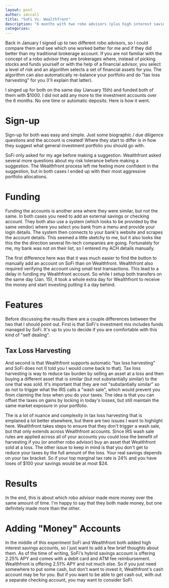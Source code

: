 ```yaml
---
layout: post
author: imccall
title: "SoFi Vs. Wealthfront"
description: "6 months with two robo advisors (plus high interest savings!)"
categories: 
---
```


Back in January I signed up to two different robo advisors, so I could compare them and see which one worked better for me and if they did better than my traditional brokerage account. If you are not familiar with the concept of a robo advisor they are brokerages where, instead of picking stocks and funds yourself or with the help of a financial advisor, you select a level of risk and an algorithm selects a set of financial assets for you. The algorithm can also automatically re-balance your portfolio and do "tax loss harvesting" for you (I'll explain that latter).

I singed up for both on the same day (January 15th) and funded both of them with $1000. I did not add any more to the investment accounts over the 6 months. No one time or automatic deposits. Here is how it went.

# Sign-up #
Sign-up for both was easy and simple. Just some biographic / due diligence questions and the account is created! Where they start to differ is in how they suggest what general investment portfolio you should go with.

SoFi only asked for my age before making a suggestion. Wealthfront asked several more questions about my risk tolerance before making a suggestion. The Wealthfront process left me feeling more confident in the suggestion, but in both cases I ended up with their most aggressive portfolio allocations.

# Funding #
Funding the accounts is another area where they were similar, but not the same. In both cases you need to add an external savings or checking account. They both also use a system (which looks to be provided by the same vendor) where you select you bank from a menu and provide your login details. The system then connects to your bank's website and scrapes the account details. This seemed a little sketchy to me, but it also looks like this the the direction several fin-tech companies are going. Fortunately for me, my bank was not on their list, so I entered my ACH details manually. 

The first difference here was that it was much easier to find the button to manually add an account on SoFi than on Wealthfront. Wealthfront also required verifying the account using small test transactions. This lead to a delay in funding my Wealthfront account. So while I setup both transfers on the same day (Jan. 15), it took a whole extra day for Wealthfront to receive the money and start investing putting it a day behind.

# Features #
Before discussing the results there are a couple differences between the two that I should point out. First is that SoFi's investment mix includes funds managed by SoFi. It's up to you to decide if you are comfortable with this kind of "self dealing".

## Tax Loss Harvesting ##
And second is that Wealthfront supports automatic "tax loss harvesting" and SoFi does not (I told you I would come back to that). Tax loss harvesting is way to reduce tax burden by selling an asset at a loss and then buying a different asset that is similar (but not substantially similar) to the one that was sold. It's important that they are not "substantially similar" so as not to trigger what the IRS calls a "wash sale", which would prevent you from claiming the loss when you do your taxes. The idea is that you can offset the taxes on gains by locking in today's losses, but still maintain the same market exposure in your portfolio.

The is a lot of nuance and complexity in tax loss harvesting that is emplaned a lot better elsewhere, but there are two issues I want to highlight here. Wealthfront takes steps to ensure that they don't trigger a wash sale, but that only extends across Wealthfront accounts. Since IRS wash sale rules are applied across all of your accounts you could lose the benefit of harvesting if you (or another robo advisor) buy an asset that Wealthfront sold at a loss. The other issue to keep in mind is that you don't get to reduce your taxes by the full amount of the loss. Your real savings depends on your tax bracket. So if your top marginal tax rate is 24% and you have loses of $100 your savings would be at most $24.

# Results #
In the end, this is about which robo advisor made more money over the same amount of time. I'm happy to say that they both made money, but one definitely made more than the other.

# Adding "Money" Accounts #
In the middle of this experiment SoFi and Wealthfront both added high interest savings accounts, so I just want to add a few brief thoughts about them. As of the time of writing, SoFi's hybrid savings account is offering 2.25% APY and comes with a debit card and ATM fee reimbursement. Wealthfront is offering 2.51% APY and not much else. So if you just need somewhere to put some cash, but don't want to invest it, Wealthfront's cash account may be for you. But if you want to be able to get cash out, with out a separate checking account, you may want to consider SoFi.
